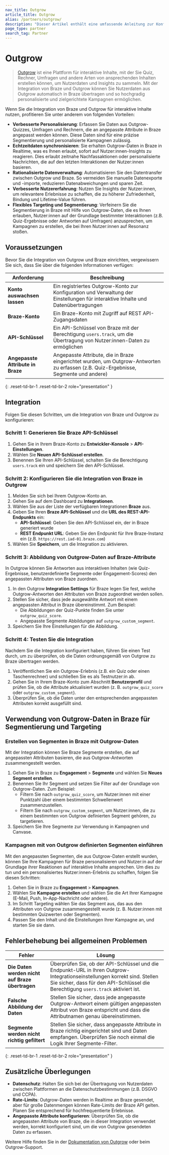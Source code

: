 ```yaml
---
nav_title: Outgrow
article_title: Outgrow
alias: /partners/outgrow/
description: "Dieser Artikel enthält eine umfassende Anleitung zur Konfiguration einer nativen Integration zwischen Outgrow und Braze für eine verbesserte Synchronisierung von Nutzerdaten und personalisierte Kampagnen."
page_type: partner
search_tag: Partner
---
```


# Outgrow

> [Outgrow](https://outgrow.co/) ist eine Plattform für interaktive Inhalte, mit der Sie Quiz, Rechner, Umfragen und andere Arten von ansprechenden Inhalten erstellen können, um Nutzerdaten und Insights zu sammeln. Mit der Integration von Braze und Outgrow können Sie Nutzerdaten aus Outgrow automatisch in Braze übertragen und so hochgradig personalisierte und zielgerichtete Kampagnen ermöglichen.

Wenn Sie die Integration von Braze und Outgrow für interaktive Inhalte nutzen, profitieren Sie unter anderem von folgenden Vorteilen:

- **Verbesserte Personalisierung**: Erfassen Sie Daten aus Outgrow-Quizzes, Umfragen und Rechnern, die an angepasste Attribute in Braze angepasst werden können. Diese Daten sind für eine präzise Segmentierung und personalisierte Kampagnen zulässig.
- **Echtzeitdaten synchronisieren**: Sie erhalten Outgrow-Daten in Braze in Realtime, was es Ihnen erlaubt, sofort auf Nutzer:innen-Insights zu reagieren. Dies erlaubt zeitnahe Nachfassaktionen oder personalisierte Nachrichten, die auf den letzten Interaktionen der Nutzer:innen basieren.
- **Rationalisierte Datenverwaltung**: Automatisieren Sie den Datentransfer zwischen Outgrow und Braze. So vermeiden Sie manuelle Datenexporte und -importe, reduzieren Datenabweichungen und sparen Zeit.
- **Verbesserte Nutzererfahrung**: Nutzen Sie Insights der Nutzer:innen, um relevantere Erlebnisse zu schaffen, die zu höherer Zufriedenheit, Bindung und Lifetime-Value führen.
- **Flexibles Targeting und Segmentierung**: Verfeinern Sie die Segmentierung in Braze mit Hilfe von Outgrow-Daten, die es Ihnen erlauben, Nutzer:innen auf der Grundlage bestimmter Interaktionen (z.B. Quiz-Ergebnisse oder Antworten auf Umfragen) anzusprechen, um Kampagnen zu erstellen, die bei Ihren Nutzer:innen auf Resonanz stoßen.

## Voraussetzungen

Bevor Sie die Integration von Outgrow und Braze einrichten, vergewissern Sie sich, dass Sie über die folgenden Informationen verfügen:

| Anforderung | Beschreibung |
|-------------|-------------|
| **Konto auswachsen lassen** | Ein registriertes Outgrow-Konto zur Konfiguration und Verwaltung der Einstellungen für interaktive Inhalte und Datenübertragungen |
| **Braze-Konto** | Ein Braze-Konto mit Zugriff auf REST API-Zugangsdaten |
| **API-Schlüssel** | Ein API-Schlüssel von Braze mit der Berechtigung `users.track`, um die Übertragung von Nutzer:innen-Daten zu ermöglichen |
| **Angepasste Attribute in Braze** | Angepasste Attribute, die in Braze eingerichtet wurden, um Outgrow-Antworten zu erfassen (z.B. Quiz-Ergebnisse, Segmente und andere) |
{: .reset-td-br-1 .reset-td-br-2 role="presentation" }

## Integration

Folgen Sie diesen Schritten, um die Integration von Braze und Outgrow zu konfigurieren:

### Schritt 1: Generieren Sie Braze API-Schlüssel

1. Gehen Sie in Ihrem Braze-Konto zu **Entwickler-Konsole** > **API-Einstellungen**.
2. Wählen Sie **Neuen API-Schlüssel erstellen**.
3. Benennen Sie Ihren API-Schlüssel, schalten Sie die Berechtigung `users.track` ein und speichern Sie den API-Schlüssel.

### Schritt 2: Konfigurieren Sie die Integration von Braze in Outgrow

1. Melden Sie sich bei Ihrem Outgrow-Konto an.
2. Gehen Sie auf dem Dashboard zu **Integrationen**.
3. Wählen Sie aus der Liste der verfügbaren Integrationen **Braze** aus.
4. Geben Sie Ihren **Braze API-Schlüssel** und die **URL des REST-API-Endpunkts** ein:
   - **API-Schlüssel**: Geben Sie den API-Schlüssel ein, der in Braze generiert wurde
   - **REST Endpunkt URL**: Geben Sie den Endpunkt für Ihre Braze-Instanz ein (z.B. `https://rest.iad-01.braze.com`)
5. Wählen Sie **Speichern**, um die Integration zu aktivieren.

### Schritt 3: Abbildung von Outgrow-Daten auf Braze-Attribute

In Outgrow können Sie Antworten aus interaktiven Inhalten (wie Quiz-Ergebnisse, benutzerdefinierte Segmente oder Engagement-Scores) den angepassten Attributen von Braze zuordnen.

1. In den Outgrow **Integration Settings** für Braze legen Sie fest, welche Outgrow-Antworten den Attributen von Braze zugeordnet werden sollen.
2. Stellen Sie sicher, dass jede ausgewählte Antwort mit einem angepassten Attribut in Braze übereinstimmt. Zum Beispiel:
   - Die Abbildungen der Quiz-Punkte finden Sie unter `outgrow_quiz_score`.
   - Angepasste Segmente Abbildungen auf `outgrow_custom_segment`.
3. Speichern Sie Ihre Einstellungen für die Abbildung.

### Schritt 4: Testen Sie die Integration

Nachdem Sie die Integration konfiguriert haben, führen Sie einen Test durch, um zu überprüfen, ob die Daten ordnungsgemäß von Outgrow zu Braze übertragen werden.

1. Veröffentlichen Sie ein Outgrow-Erlebnis (z.B. ein Quiz oder einen Taschenrechner) und schließen Sie es als Testnutzer:in ab.
2. Gehen Sie in Ihrem Braze-Konto zum Abschnitt **Benutzerprofil** und prüfen Sie, ob die Attribute aktualisiert wurden (z. B. `outgrow_quiz_score` oder `outgrow_custom_segment`).
3. Überprüfen Sie, ob die Daten unter den entsprechenden angepassten Attributen korrekt ausgefüllt sind.

## Verwendung von Outgrow-Daten in Braze für Segmentierung und Targeting

### Erstellen von Segmenten in Braze mit Outgrow-Daten

Mit der Integration können Sie Braze Segmente erstellen, die auf angepassten Attributen basieren, die aus Outgrow-Antworten zusammengestellt werden.

1. Gehen Sie in Braze zu **Engagement** > **Segmente** und wählen Sie **Neues Segment erstellen**.
2. Benennen Sie Ihr Segment und setzen Sie Filter auf der Grundlage von Outgrow-Daten. Zum Beispiel:
   - Filtern Sie nach `outgrow_quiz_score`, um Nutzer:innen mit einer Punktzahl über einem bestimmten Schwellenwert zusammenzustellen.
   - Filtern Sie nach `outgrow_custom_segment`, um Nutzer:innen, die zu einem bestimmten von Outgrow definierten Segment gehören, zu targetieren.
3. Speichern Sie Ihre Segmente zur Verwendung in Kampagnen und Canvase.

### Kampagnen mit von Outgrow definierten Segmenten einführen

Mit den angepassten Segmenten, die aus Outgrow-Daten erstellt wurden, können Sie Ihre Kampagnen für Braze personalisieren und Nutzer:in auf der Grundlage ihrer Reaktionen auf interaktive Inhalte ansprechen. Um dies zu tun und ein personalisiertes Nutzer:innen-Erlebnis zu schaffen, folgen Sie diesen Schritten:

1. Gehen Sie in Braze zu **Engagement** > **Kampagnen**.
2. Wählen Sie **Kampagne erstellen** und wählen Sie die Art Ihrer Kampagne (E-Mail, Push, In-App-Nachricht oder andere).
3. Im Schritt Targeting wählen Sie das Segment aus, das aus den Attributen von Outgrow zusammengestellt wurde (z. B. Nutzer:innen mit bestimmten Quizwerten oder Segmenten).
4. Passen Sie den Inhalt und die Einstellungen Ihrer Kampagne an, und starten Sie sie dann.

## Fehlerbehebung bei allgemeinen Problemen

| Fehler | Lösung |
|-------|----------|
| **Die Daten werden nicht auf Braze übertragen** | Überprüfen Sie, ob der API-Schlüssel und die Endpunkt-URL in Ihren Outgrow-Integrationseinstellungen korrekt sind. Stellen Sie sicher, dass für den API-Schlüssel die Berechtigung `users.track` aktiviert ist. |
| **Falsche Abbildung der Daten** | Stellen Sie sicher, dass jede angepasste Outgrow-Antwort einem gültigen angepassten Attribut von Braze entspricht und dass die Attributnamen genau übereinstimmen. |
| **Segmente werden nicht richtig gefiltert** | Stellen Sie sicher, dass angepasste Attribute in Braze richtig eingerichtet sind und Daten empfangen. Überprüfen Sie noch einmal die Logik Ihrer Segmente-Filter. |
{: .reset-td-br-1 .reset-td-br-2 role="presentation" }

## Zusätzliche Überlegungen

- **Datenschutz**: Halten Sie sich bei der Übertragung von Nutzerdaten zwischen Plattformen an die Datenschutzbestimmungen (z.B. DSGVO und CCPA).
- **Rate-Limits**: Outgrow-Daten werden in Realtime an Braze gesendet, aber für große Datenmengen können Rate-Limits der Braze API gelten. Planen Sie entsprechend für hochfrequentierte Erlebnisse.
- **Angepasste Attribute konfigurieren**: Überprüfen Sie, ob die angepassten Attribute von Braze, die in dieser Integration verwendet werden, korrekt konfiguriert sind, um die von Outgrow gesendeten Daten zu erfassen.

Weitere Hilfe finden Sie in der [Dokumentation von Outgrow](https://support.outgrow.co/docs/configuring-native-integration-between-outgrow-braze) oder beim Outgrow-Support.